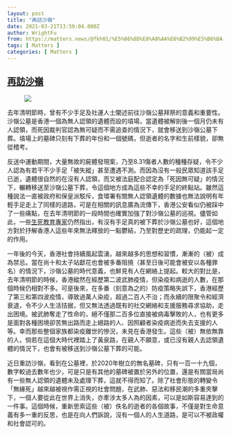 ```yaml
---
layout: post
title: "再訪沙嶺"
date: 2021-03-21T13:59:04.000Z
author: WrightFu
from: https://matters.news/@fkh01/%E5%86%8D%E8%A8%AA%E6%B2%99%E5%B6%BA-bafyreie4e2gkbmu6j32guqxoeo7o54semru4xh75tfaxswb45foslb6aqm
tags: [ Matters ]
categories: [ Matters ]
---
```

<!--1616335144000-->
[再訪沙嶺](https://matters.news/@fkh01/%E5%86%8D%E8%A8%AA%E6%B2%99%E5%B6%BA-bafyreie4e2gkbmu6j32guqxoeo7o54semru4xh75tfaxswb45foslb6aqm)
------

<div>
<figure class="image"><img src="https://assets.matters.news/embed/008dbefc-82f8-4d17-b171-708e9f200e2c.jpeg" data-asset-id="008dbefc-82f8-4d17-b171-708e9f200e2c" referrerpolicy="no-referrer"><figcaption><span></span></figcaption></figure><p>去年清明節時，曾有不少手足及社運人士闡述前往沙嶺公墓拜祭的意義和重要性。沙嶺公墓是香港一個為無人認領的遺體而設的墳場，當遺體被解剖後一個月仍未有人認領，而死因裁判官認為無可疑而不需追查的情況下，就會移送到沙嶺公墓下葬。墳場上的墓碑只刻有下葬的年份和一個號碼，但逝者的名字和生前樣貌，卻無從稽考。</p><p>反送中運動期間，大量無故的屍體發現案，乃至8.31傷者人數的種種存疑，令不少人認為有若干不少手足「被失縱」甚至遭遇不測。而因為沒有一般民眾知道該手足已逝，遺體很自然的在沒有人認領，而又被法庭配合認定為「死因無可疑」的情況下，輾轉移送至沙嶺公墓下葬，令這個地方成為這些不幸的手足的終點站。雖然這種說法一直被政府和保皇派駁斥，食環署有關無人認領遺體的數據也無法說明有年輕手足走上了同樣的道路，可是在相關的訊息廣為流傳下，香港公安看似仍被踩中了一些痛點，在去年清明節的一段時間也確實加強了對沙嶺公墓的巡視。儘管如此，一些<a href="https://www.thestandnews.com/society/%E6%B2%99%E5%B6%BA%E5%85%AC%E5%A2%93%E4%B9%8B%E5%84%80%E5%BC%8F%E6%84%9F%E8%88%87%E7%9C%9F%E7%9B%B8/" target="_blank">生死教育專家</a>仍然指出，有沒有手足真的被下葬於沙嶺公墓也好，這個地方對於抒解香港人這些年來無法釋放的一點鬱結，乃至對歷史的疏理，仍能起一定的作用。</p><p>一年後的今天，香港社會持續風起雲湧，越來越多的思想和習慣，漸漸的（被）成為禁忌。當在尚十和太子站獻花也會被多番阻撓（甚至日後可能會被安以各種罪名）的情況下，沙嶺公墓的時代意義，也鮮見有人在網絡上提起。較大的對比是，去年清明節的時候，香港縱然在經歷第二波武肺疫情，但染疫和病逝的人數，在那個時候仍相對不多。可是後來，在多番（刻意為之的）防疫策略失誤下，香港經歷了第三和第四波疫情，導致過萬人染疫，超過二百人不治；而永續的限聚令和經濟衰退，令不少人生活拮据，但又無法透過既有的社交網絡和支援服務尋求協助，走出困境。被武肺奪走了性命的，絕不僅那二百多位直接被病毒擊敗的人，也有更多是面對各種困境卻苦無出路而走上絕路的人、因照顧者染疫病逝而失去支援的人等。幸而那些整個家族都染疫離世的慘況，未見在香港發生。這些（被）無依無靠的人，倘若在這個大時代裡踏上了黃泉路，在親人不願意，或已沒有親人去認領遺體的情況下，也會有被移送到沙嶺公墓下葬的可能。</p><p>近日重訪沙嶺，看到在公墓裡，於2020年樹立的無名墓碑，只有一百一十九個，數字較過去數年也少，可是只是有其他的墓碑被置於另外的位置，還是有關當局尚有一些無人認領的遺體未及處理下葬，這就不得而知了。除了社會形態的轉變令「無緣死」越來越被視作需正視的社會問題，在武肺、惡法和移民潮的多重夾擊下，一個人要從此在世界上消失，亦牽涉太多人為的因素，可以是如斯容易達到的一件事。這個時候，重新思索這些（被）佚名的逝者的各個故事，不僅是對生命意義有多一重的反思，也是在向人們訴說，沒有一個人的人生道路，是可以不被政權和社會認可的。</p>
</div>
